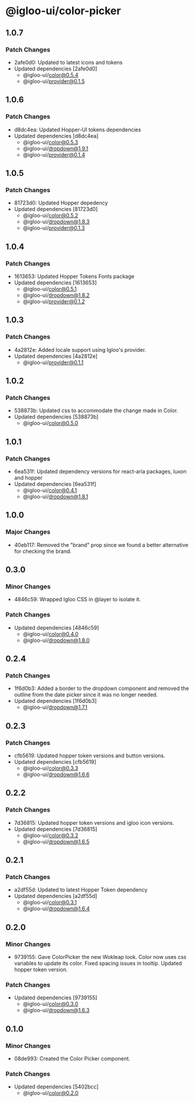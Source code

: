 # @igloo-ui/color-picker

## 1.0.7

### Patch Changes

- 2afe0d0: Updated to latest icons and tokens
- Updated dependencies [2afe0d0]
  - @igloo-ui/color@0.5.4
  - @igloo-ui/provider@0.1.5

## 1.0.6

### Patch Changes

- d8dc4ea: Updated Hopper-UI tokens dependencies
- Updated dependencies [d8dc4ea]
  - @igloo-ui/color@0.5.3
  - @igloo-ui/dropdown@1.9.1
  - @igloo-ui/provider@0.1.4

## 1.0.5

### Patch Changes

- 81723d0: Updated Hopper depedency
- Updated dependencies [81723d0]
  - @igloo-ui/color@0.5.2
  - @igloo-ui/dropdown@1.8.3
  - @igloo-ui/provider@0.1.3

## 1.0.4

### Patch Changes

- 1613653: Updated Hopper Tokens Fonts package
- Updated dependencies [1613653]
  - @igloo-ui/color@0.5.1
  - @igloo-ui/dropdown@1.8.2
  - @igloo-ui/provider@0.1.2

## 1.0.3

### Patch Changes

- 4a2812e: Added locale support using Igloo's provider.
- Updated dependencies [4a2812e]
  - @igloo-ui/provider@0.1.1

## 1.0.2

### Patch Changes

- 538873b: Updated css to accommodate the change made in Color.
- Updated dependencies [538873b]
  - @igloo-ui/color@0.5.0

## 1.0.1

### Patch Changes

- 6ea531f: Updated dependency versions for react-aria packages, luxon and hopper
- Updated dependencies [6ea531f]
  - @igloo-ui/color@0.4.1
  - @igloo-ui/dropdown@1.8.1

## 1.0.0

### Major Changes

- 40eb117: Removed the "brand" prop since we found a better alternative for checking the brand.

## 0.3.0

### Minor Changes

- 4846c59: Wrapped Igloo CSS in @layer to isolate it.

### Patch Changes

- Updated dependencies [4846c59]
  - @igloo-ui/color@0.4.0
  - @igloo-ui/dropdown@1.8.0

## 0.2.4

### Patch Changes

- 1f6d0b3: Added a border to the dropdown component and removed the outline from the date picker since it was no longer needed.
- Updated dependencies [1f6d0b3]
  - @igloo-ui/dropdown@1.7.1

## 0.2.3

### Patch Changes

- cfb5619: Updated hopper token versions and button versions.
- Updated dependencies [cfb5619]
  - @igloo-ui/color@0.3.3
  - @igloo-ui/dropdown@1.6.6

## 0.2.2

### Patch Changes

- 7d36815: Updated hopper token versions and igloo icon versions.
- Updated dependencies [7d36815]
  - @igloo-ui/color@0.3.2
  - @igloo-ui/dropdown@1.6.5

## 0.2.1

### Patch Changes

- a2df55d: Updated to latest Hopper Token dependency
- Updated dependencies [a2df55d]
  - @igloo-ui/color@0.3.1
  - @igloo-ui/dropdown@1.6.4

## 0.2.0

### Minor Changes

- 9739155: Gave ColorPicker the new Wokleap look. Color now uses css variables to update its color. Fixed spacing issues in tooltip. Updated hopper token version.

### Patch Changes

- Updated dependencies [9739155]
  - @igloo-ui/color@0.3.0
  - @igloo-ui/dropdown@1.6.3

## 0.1.0

### Minor Changes

- 08de993: Created the Color Picker component.

### Patch Changes

- Updated dependencies [5402bcc]
  - @igloo-ui/color@0.2.0
